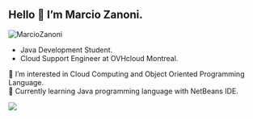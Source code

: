 ## Hello :call_me_hand: I’m Marcio Zanoni. 

<img src="https://komarev.com/ghpvc/?username=MarcioZanoni" alt="MarcioZanoni" />

- Java Development Student.
- Cloud Support Engineer at OVHcloud Montreal.

👀 I’m interested in Cloud Computing and Object Oriented Programming Language.  
🌱 Currently learning Java programming language with NetBeans IDE.

<div>
<a href="https://www.linkedin.com/in/m%C3%A1rcio-zanoni-483859169/" target="_blank"><img src="https://img.shields.io/badge/-LinkedIn-%230077B5?style=for-the-badge&logo=linkedin&logoColor=white" target="_blank"></a>  
</div>

<!---
MarcioZanoni/MarcioZanoni is a ✨ special ✨ repository because its `README.md` (this file) appears on your GitHub profile.
You can click the Preview link to take a look at your changes.
--->
